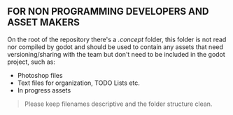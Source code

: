 ## FOR NON PROGRAMMING DEVELOPERS AND ASSET MAKERS
On the root of the repository there's a _.concept_ folder, this folder is not read nor compiled by godot and should be used to contain any assets that need versioning/sharing with the team but don't need to be included in the godot project, such as:
- Photoshop files
- Text files for organization, TODO Lists etc.
- In progress assets

> Please keep filenames descriptive and the folder structure clean.
